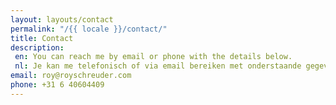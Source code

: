 ```yaml
---
layout: layouts/contact
permalink: "/{{ locale }}/contact/"
title: Contact 
description:
 en: You can reach me by email or phone with the details below.
 nl: Je kan me telefonisch of via email bereiken met onderstaande gegevens.
email: roy@royschreuder.com
phone: +31 6 40604409
---
```


